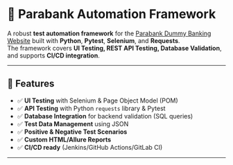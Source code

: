 # 🏦 Parabank Automation Framework

A robust **test automation framework** for the [Parabank Dummy Banking Website](https://parabank.parasoft.com/parabank/index.htm) built with **Python**, **Pytest**, **Selenium**, and **Requests**.  
The framework covers **UI Testing, REST API Testing, Database Validation**, and supports **CI/CD integration**.

---

## 🚀 Features
- ✅ **UI Testing** with Selenium & Page Object Model (POM)  
- ✅ **API Testing** with Python `requests` library & Pytest  
- ✅ **Database Integration** for backend validation (SQL queries)  
- ✅ **Test Data Management** using JSON  
- ✅ **Positive & Negative Test Scenarios**  
- ✅ **Custom HTML/Allure Reports**  
- ✅ **CI/CD ready** (Jenkins/GitHub Actions/GitLab CI)  

---


